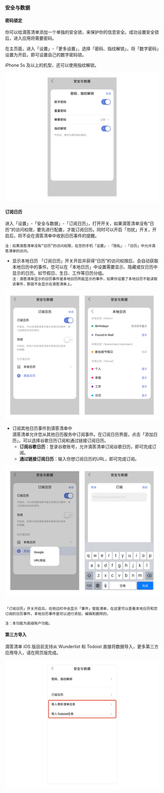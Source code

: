 ### 安全与数据

#### 密码锁定

你可以给滴答清单添加一个单独的安全锁，来保护你的信息安全。成功设置安全锁后，进入应用将需要密码。

在主页面，进入「设置」-「更多设置」，选择「密码、指纹解锁」，将「数字密码」设置为开启，即可设置自己的数字密码锁。

iPhone 5s 及以上的机型，还可以使用指纹解锁。


![iospassword](../../images/ios/account/passcode.jpg)

#### 订阅日历

进入「设置」-「安全与数据」-「订阅日历」，打开开关，如果滴答清单没有“日历”的访问权限，要先进行配置，才能订阅日历。同时可以开启「勿扰」开关，开启后，将不会在滴答清单中收到日历事件的提醒。

`注：如果滴答清单没有“日历”的访问权限，在您的手机「设置」-「隐私」-「日历」中允许滴答清单的访问。`

* 显示本地日历
  「订阅日历」开关开启并获得“日历”的访问权限后，会自动获取本地日历中的事件。您可以在「本地日历」中设置需要显示、隐藏或仅日历中显示的日历。如节假日、生日、工作等日历分组。
  <br >`注：滴答清单显示的日历事件是本地日历所能显示的事件，如果你设置了本地日历不能读取该事件，那就不会显示在滴答清单上。`

![iossubscribecal](../../images/ios/account/subscribecalendar1.jpg)

* 订阅其他日历事件到滴答清单中
  <br>滴答清单允许您从其他日历服务中订阅事件。在订阅日历界面，点击「添加日历」，可以选择谷歌日历订阅和通过链接订阅日历。
  * **订阅谷歌日历**：登录谷歌账号，允许滴答清单订阅谷歌日历，即可完成订阅。
  * **通过链接订阅日历**：输入你想订阅日历的URL，即可完成订阅。

![iossubscribecal2](../../images/ios/account/subscribecalendar2.jpg)

<br>`「订阅日历」开关开启后，在侧边栏中会显示「事件」智能清单，在这里可以查看本地日历和您订阅的日历事件。本地日历事件是可以进行添加、编辑和删除的。`

`注：本功能为高级账户功能。`

#### 第三方导入

滴答清单 iOS 版目前支持从 Wunderlist 和 Todoist 直接将数据导入，更多第三方应用导入，请在网页版完成。

![iosimport](../../images/ios/account/import.jpg)

